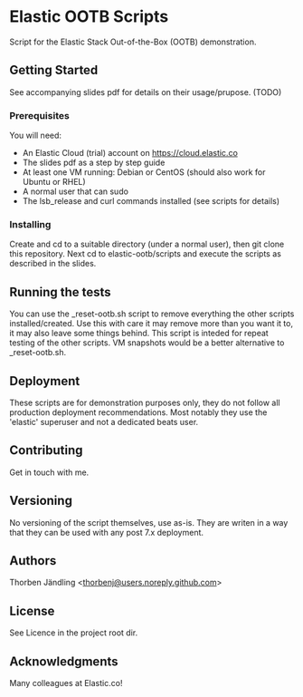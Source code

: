 # Elastic OOTB Scripts

Script for the Elastic Stack Out-of-the-Box (OOTB) demonstration. 

## Getting Started

See accompanying slides pdf for details on their usage/prupose. (TODO)

### Prerequisites

You will need:
 - An Elastic Cloud (trial) account on https://cloud.elastic.co
 - The slides pdf as a step by step guide
 - At least one VM running: Debian or CentOS (should also work for Ubuntu or RHEL)
 - A normal user that can sudo
 - The lsb_release and curl commands installed (see scripts for details)

### Installing

Create and cd to a suitable directory (under a normal user), then git clone this repository.
Next cd to elastic-ootb/scripts and execute the scripts as described in the slides.

## Running the tests

You can use the _reset-ootb.sh script to remove everything the other scripts installed/created.
Use this with care it may remove more than you want it to, it may also leave some things behind.
This script is inteded for repeat testing of the other scripts. VM snapshots would be a better alternative to _reset-ootb.sh.

## Deployment

These scripts are for demonstration purposes only, they do not follow all production deployment
recommendations. Most notably they use the 'elastic' superuser and not a dedicated beats user.

## Contributing

Get in touch with me.

## Versioning

No versioning of the script themselves, use as-is. They are writen in a way that they can be used with any post 7.x deployment.

## Authors

Thorben Jändling <<thorbenj@users.noreply.github.com>>

## License

See Licence in the project root dir.

## Acknowledgments

Many colleagues at Elastic.co!
